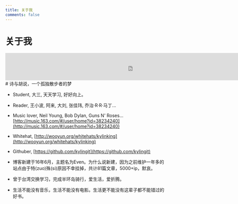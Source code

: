 ```yaml
---
title: 关于我
comments: false
---
```

<script src="https://ob5vt1k7f.qnssl.com/pangu.js"></script>

# 关于我
<iframe frameborder="no" border="0" marginwidth="0" marginheight="0" width=800 height=86 src="http://music.163.com/outchain/player?type=2&id=18094919&auto=0&height=66"></iframe>
# 诗与胡说，一个孤独散步者的梦

- Student, 大三, 天天学习, 好好向上。
- Reader, 王小波, 阿来, 大刘, 张佳玮, 乔治·R·R·马丁...
- Music lover, Neil Young, Bob Dylan, Guns N' Roses... [http://music.163.com/#/user/home?id=38234240](http://music.163.com/#/user/home?id=38234240)
- Whitehat, [http://wooyun.org/whitehats/kylinking](http://wooyun.org/whitehats/kylinking)
- Githuber, [https://github.com/kylingit](https://github.com/kylingit)

- 博客新建于16年6月，主题名为Even。为什么说新建，因为之前维护一年多的站点由于特(zuo)殊(si)原因不幸挂掉，共计81篇文章，5000+ip，默哀。
- 曾于台湾交换学习，完成半环岛骑行，爱生活，爱折腾。
- 生活不能没有音乐，生活不能没有电影。生活更不能没有这辈子都不能错过的好书。

<script>pangu.spacingPage();</script>